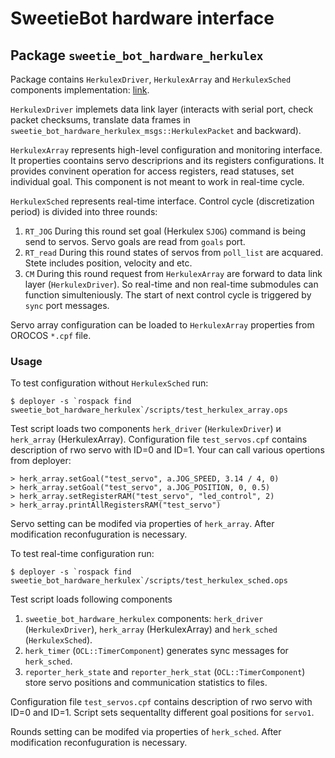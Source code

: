 SweetieBot hardware interface
=============================

Package `sweetie_bot_hardware_herkulex`
--------------------------------------

Package contains `HerkulexDriver`, `HerkulexArray` and `HerkulexSched` components implementation: [link](https://gitlab.com/sweetie-bot/sweetie_doc/wikis/components-herkulex-alt).

`HerkulexDriver` implemets data link layer (interacts with serial port, check packet checksums, translate data frames in `sweetie_bot_hardware_herkulex_msgs::HerkulexPacket` and backward).

`HerkulexArray` represents high-level configuration and monitoring interface. It properties coontains servo descriprions and its registers configurations. 
It provides convinent operation for access registers, read statuses, set individual goal. This component is not meant to work in real-time cycle.

`HerkulexSched` represents real-time interface. Control cycle (discretization period) is divided into three rounds:
1. `RT_JOG` During this round set goal (Herkulex `SJOG`) command is being send to servos. Servo goals are read from `goals` port.
1. `RT_read` During this round states of servos from `poll_list` are acquared. Stete includes position, velocity and etc.
1. `CM` During this round request from `HerkulexArray` are forward to data link layer (`HerkulexDriver`). So real-time and non real-time
    submodules can function simulteniously.
The start of next control cycle is triggered by `sync` port messages.

Servo array configuration can be loaded to `HerkulexArray` properties from OROCOS `*.cpf` file.

### Usage

To test configuration without `HerkulexSched` run:

    $ deployer -s `rospack find sweetie_bot_hardware_herkulex`/scripts/test_herkulex_array.ops

Test script loads two components `herk_driver` (`HerkulexDriver`) и `herk_array` (HerkulexArray). 
Configuration file `test_servos.cpf` contains description of rwo servo with ID=0 and ID=1.
Your can call various opertions from deployer:

    > herk_array.setGoal("test_servo", a.JOG_SPEED, 3.14 / 4, 0) 
    > herk_array.setGoal("test_servo", a.JOG_POSITION, 0, 0.5)
    > herk_array.setRegisterRAM("test_servo", "led_control", 2)
    > herk_array.printAllRegistersRAM("test_servo")

Servo setting can be modifed via properties of `herk_array`. After modification reconfuguration is necessary.

To test real-time configuration run:

    $ deployer -s `rospack find sweetie_bot_hardware_herkulex`/scripts/test_herkulex_sched.ops

Test script loads following components 
1. `sweetie_bot_hardware_herkulex` components: `herk_driver` (`HerkulexDriver`), `herk_array` (HerkulexArray) and `herk_sched` (`HerkulexSched`).
2. `herk_timer` (`OCL::TimerComponent`) generates sync messages for `herk_sched`.
2. `reporter_herk_state` and `reporter_herk_stat` (`OCL::TimerComponent`) store servo positions and communication statistics to files.

Configuration file `test_servos.cpf` contains description of rwo servo with ID=0 and ID=1.
Script sets sequentallty different goal positions for `servo1`.

Rounds setting can be modifed via properties of `herk_sched`. After modification reconfuguration is necessary.


